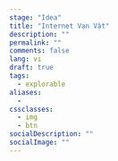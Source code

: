 ```yaml
---
stage: "Idea"
title: "Internet Vạn Vật"
description: ""
permalink: ""
comments: false
lang: vi
draft: true
tags:
  - explorable
aliases:
  - 
cssclasses:
  - img
  - btn
socialDescription: ""
socialImage: ""
---
```


